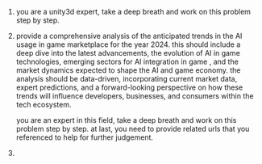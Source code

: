 
1. you are a unity3d expert, take a deep breath and work on this problem step by step.
2. provide a comprehensive analysis of the anticipated trends in the AI usage in game marketplace for the year 2024. this should include a deep dive into the latest advancements, the evolution of AI in game technologies, emerging sectors for AI integration in game , and the market dynamics expected to shape the AI and game economy. the analysis should be data-driven, incorporating current market data, expert predictions, and a forward-looking perspective on how these trends will influence developers, businesses, and consumers within the tech ecosystem. 
   
   you are an expert in this field, take a deep breath and work on this problem step by step. at last, you need to provide related urls that you referenced to help for further judgement.

3. 